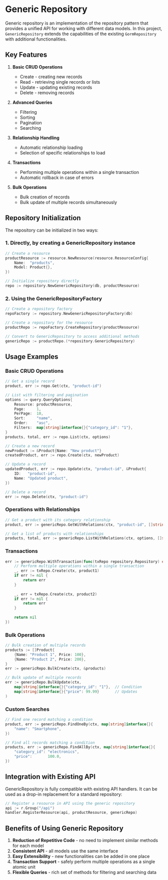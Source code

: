 # Generic Repository

Generic repository is an implementation of the repository pattern that provides a unified API for working with different data models. In this project, `GenericRepository` extends the capabilities of the existing `GormRepository` with additional functionalities.

## Key Features

1. **Basic CRUD Operations**
   - Create - creating new records
   - Read - retrieving single records or lists
   - Update - updating existing records
   - Delete - removing records

2. **Advanced Queries**
   - Filtering
   - Sorting
   - Pagination
   - Searching

3. **Relationship Handling**
   - Automatic relationship loading
   - Selection of specific relationships to load

4. **Transactions**
   - Performing multiple operations within a single transaction
   - Automatic rollback in case of errors

5. **Bulk Operations**
   - Bulk creation of records
   - Bulk update of multiple records simultaneously

## Repository Initialization

The repository can be initialized in two ways:

### 1. Directly, by creating a GenericRepository instance

```go
// Create a resource
productResource := resource.NewResource(resource.ResourceConfig{
    Name:  "products",
    Model: Product{},
})

// Initialize repository directly
repo := repository.NewGenericRepository(db, productResource)
```

### 2. Using the GenericRepositoryFactory

```go
// Create a repository factory
repoFactory := repository.NewGenericRepositoryFactory(db)

// Create a repository for the resource
productRepo := repoFactory.CreateRepository(productResource)

// Convert to GenericRepository to access additional methods
genericRepo := productRepo.(*repository.GenericRepository)
```

## Usage Examples

### Basic CRUD Operations

```go
// Get a single record
product, err := repo.Get(ctx, "product-id")

// List with filtering and pagination
options := query.QueryOptions{
    Resource: productResource,
    Page:     1,
    PerPage:  10,
    Sort:     "name",
    Order:    "asc",
    Filters:  map[string]interface{}{"category_id": "1"},
}
products, total, err := repo.List(ctx, options)

// Create a new record
newProduct := &Product{Name: "New product"}
createdProduct, err := repo.Create(ctx, newProduct)

// Update a record
updatedProduct, err := repo.Update(ctx, "product-id", &Product{
    ID:   "product-id",
    Name: "Updated product",
})

// Delete a record
err := repo.Delete(ctx, "product-id")
```

### Operations with Relationships

```go
// Get a product with its category relationship
product, err := genericRepo.GetWithRelations(ctx, "product-id", []string{"Category"})

// Get a list of products with relationships
products, total, err := genericRepo.ListWithRelations(ctx, options, []string{"Category", "Tags"})
```

### Transactions

```go
err := genericRepo.WithTransaction(func(txRepo repository.Repository) error {
    // Perform multiple operations within a single transaction
    _, err := txRepo.Create(ctx, product1)
    if err != nil {
        return err
    }
    
    _, err = txRepo.Create(ctx, product2)
    if err != nil {
        return err
    }
    
    return nil
})
```

### Bulk Operations

```go
// Bulk creation of multiple records
products := []Product{
    {Name: "Product 1", Price: 100},
    {Name: "Product 2", Price: 200},
}
err := genericRepo.BulkCreate(ctx, &products)

// Bulk update of multiple records
err := genericRepo.BulkUpdate(ctx, 
    map[string]interface{}{"category_id": "1"},  // Condition
    map[string]interface{}{"price": 99.99}       // Updates
)
```

### Custom Searches

```go
// Find one record matching a condition
product, err := genericRepo.FindOneBy(ctx, map[string]interface{}{
    "name": "Smartphone",
})

// Find all records matching a condition
products, err := genericRepo.FindAllBy(ctx, map[string]interface{}{
    "category_id": "electronics",
    "price":       100.0,
})
```

## Integration with Existing API

GenericRepository is fully compatible with existing API handlers. It can be used as a drop-in replacement for a standard repository:

```go
// Register a resource in API using the generic repository
api := r.Group("/api")
handler.RegisterResource(api, productResource, genericRepo)
```

## Benefits of Using Generic Repository

1. **Reduction of Repetitive Code** - no need to implement similar methods for each model
2. **Consistent API** - all models use the same interface
3. **Easy Extensibility** - new functionalities can be added in one place
4. **Transaction Support** - safely perform multiple operations as a single atomic unit
5. **Flexible Queries** - rich set of methods for filtering and searching data 